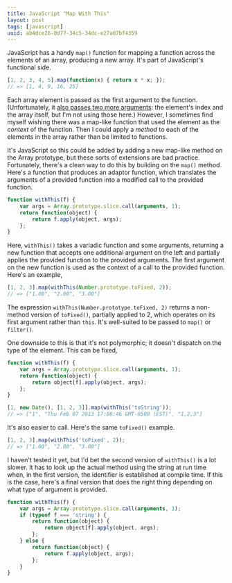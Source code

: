 ```yaml
---
title: JavaScript "Map With This"
layout: post
tags: [javascript]
uuid: ab4dce26-0d77-34c5-34dc-e27a07bf4359
---
```


JavaScript has a handy `map()` function for mapping a function across
the elements of an array, producing a new array. It's part of
JavaScript's functional side.

~~~javascript
[1, 2, 3, 4, 5].map(function(x) { return x * x; });
// => [1, 4, 9, 16, 25]
~~~

Each array element is passed as the first argument to the
function. (Unfortunately, it [also passes two more arguments][map]:
the element's index and the array itself, but I'm not using those
here.) However, I sometimes find myself wishing there was a map-like
function that used the element as the *context* of the function. Then
I could apply a *method* to each of the elements in the array rather
than be limited to functions.

It's JavaScript so this could be added by adding a new map-like method
on the Array prototype, but these sorts of extensions are bad
practice.  Fortunately, there's a clean way to do this by building on
the `map()` method. Here's a function that produces an adaptor
function, which translates the arguments of a provided function into a
modified call to the provided function.

~~~javascript
function withThis(f) {
    var args = Array.prototype.slice.call(arguments, 1);
    return function(object) {
        return f.apply(object, args);
    };
}
~~~

Here, `withThis()` takes a variadic function and some arguments,
returning a new function that accepts one additional argument on the
left and partially applies the provided function to the provided
arguments. The first argument on the new function is used as the
context of a call to the provided function. Here's an example,

~~~javascript
[1, 2, 3].map(withThis(Number.prototype.toFixed, 2));
// => ["1.00", "2.00", "3.00"]
~~~

The expression `withThis(Number.prototype.toFixed, 2)` returns a
non-method version of `toFixed()`, partially applied to 2, which
operates on its first argument rather than `this`. It's well-suited to
be passed to `map()` or `filter()`.

One downside to this is that it's not polymorphic; it doesn't dispatch
on the type of the element. This can be fixed,

~~~javascript
function withThis(f) {
    var args = Array.prototype.slice.call(arguments, 1);
    return function(object) {
        return object[f].apply(object, args);
    };
}
~~~

~~~javascript
[1, new Date(), [1, 2, 3]].map(withThis('toString'));
// => ["1", "Thu Feb 07 2013 17:08:46 GMT-0500 (EST)", "1,2,3"]
~~~

It's also easier to call. Here's the same `toFixed()` example.

~~~javascript
[1, 2, 3].map(withThis('toFixed', 2));
// => ["1.00", "2.00", "3.00"]
~~~

I haven't tested it yet, but I'd bet the second version of
`withThis()` is a lot slower. It has to look up the actual method
using the string at run time when, in the first version, the
identifier is established at compile time. If this is the case, here's
a final version that does the right thing depending on what type of
argument is provided.

~~~javascript
function withThis(f) {
    var args = Array.prototype.slice.call(arguments, 1);
    if (typeof f === 'string') {
        return function(object) {
            return object[f].apply(object, args);
        };
    } else {
        return function(object) {
            return f.apply(object, args);
        };
    }
}
~~~


[map]: https://developer.mozilla.org/en-US/docs/JavaScript/Reference/Global_Objects/Array/map
